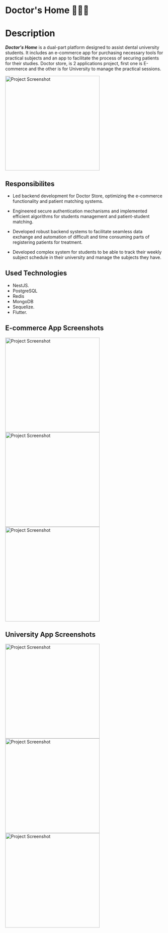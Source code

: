 # Doctor's Home 👨‍⚕️🦷

# Description

**_Doctor's Home_** is a dual-part platform designed to assist dental university students. It includes an e-commerce app for purchasing necessary tools for practical subjects and an app to facilitate the process of securing patients for their studies.
Doctor store, is 2 applications project, first one is E-commerce and the other is for University to manage the practical sessions.

<img src="assets/Doctor's-store.png" alt="Project Screenshot" width="300">

## Responsibilites

- Led backend development for Doctor Store, optimizing the e-commerce functionality and patient matching systems.

- Engineered secure authentication mechanisms and implemented efficient algorithms for students management and patient-student matching.

- Developed robust backend systems to facilitate seamless data exchange and automation of difficult and time consuming parts of registering patients for treatment.

- Developed complex system for students to be able to track their weekly subject schedule in their university and manage the subjects they have.

## Used Technologies

- NestJS.
- PostgreSQL
- Redis
- MongoDB
- Sequelize.
- Flutter.

## E-commerce App Screenshots
  <img src="assets/Homepage-ecommerce-screenshot.png" alt="Project Screenshot" width="300">
  <img src="assets/Product-details-screenshot.png" alt="Project Screenshot" width="300">
  <img src="assets/Order-confirmation-screenshot.png" alt="Project Screenshot" width="300">

## University App Screenshots
  <img src="assets/Patients-screenshot.png" alt="Project Screenshot" width="300">
  <img src="assets/Filtering-requests-screenshot.png" alt="Project Screenshot" width="300">
  <img src="assets/Patient-Card-screenshot.png" alt="Project Screenshot" width="300">
  
